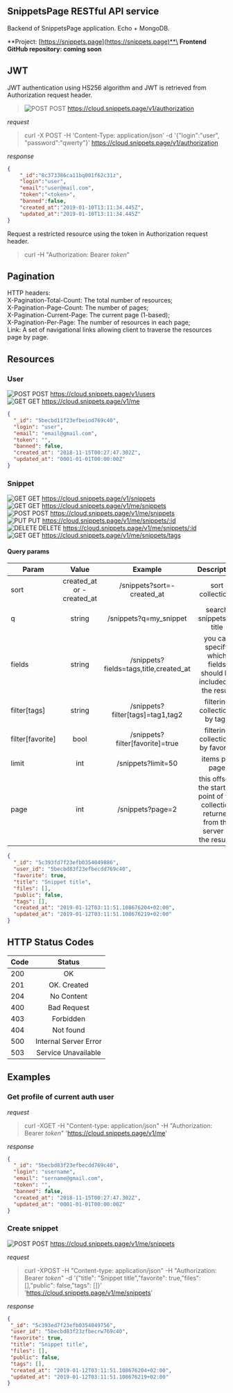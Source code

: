 ## SnippetsPage RESTful API service  
Backend of SnippetsPage application. Echo + MongoDB.

**Project: [https://snippets.page](https://snippets.page)**\
**Frontend GitHub repository: coming soon**

## JWT
JWT authentication using HS256 algorithm and JWT is retrieved from Authorization request header.
>![POST](https://placehold.it/12/248FB1/000000?text=+) POST https://cloud.snippets.page/v1/authorization

*request*

>curl -X POST 
  -H 'Content-Type: application/json' 
  -d '{"login":"user", "password":"qwerty"}' 
  https://cloud.snippets.page/v1/authorization

*response*
```json
{
    "_id":"8c373386ca11bq001f62c31z",
    "login":"user",
    "email":"user@mail.com",
    "token":"<token>",
    "banned":false,
    "created_at":"2019-01-10T13:11:34.445Z",
    "updated_at":"2019-01-10T13:11:34.445Z"
}
```
Request a restricted resource using the token in Authorization request header.
>curl <url> -H "Authorization: Bearer _token_"

## Pagination
HTTP headers:\
X-Pagination-Total-Count: The total number of resources;\
X-Pagination-Page-Count: The number of pages;\
X-Pagination-Current-Page: The current page (1-based);\
X-Pagination-Per-Page: The number of resources in each page;\
Link: A set of navigational links allowing client to traverse the resources page by page.

## Resources
### User
![POST](https://placehold.it/12/248FB1/000000?text=+) POST https://cloud.snippets.page/v1/users <br />
![GET](https://placehold.it/12/6BBD5B/000000?text=+) GET https://cloud.snippets.page/v1/me
```json
{
  "_id": "5becbd11f23efbeiod769c40",
  "login": "user",
  "email": "email@gmail.com",
  "token": "",
  "banned": false,
  "created_at": "2018-11-15T00:27:47.302Z",
  "updated_at": "0001-01-01T00:00:00Z"
}
```
### Snippet
![GET](https://placehold.it/12/6BBD5B/000000?text=+) GET https://cloud.snippets.page/v1/snippets <br />
![GET](https://placehold.it/12/6BBD5B/000000?text=+) GET https://cloud.snippets.page/v1/me/snippets <br />
![POST](https://placehold.it/12/248FB1/000000?text=+) POST https://cloud.snippets.page/v1/me/snippets <br />
![PUT](https://placehold.it/12/DF9D43/000000?text=+) PUT https://cloud.snippets.page/v1/me/snippets/:id <br />
![DELETE](https://placehold.it/12/E27A7A/000000?text=+) DELETE https://cloud.snippets.page/v1/me/snippets/:id <br />
![GET](https://placehold.it/12/6BBD5B/000000?text=+) GET https://cloud.snippets.page/v1/me/snippets/tags


#### Query params

| Param       |      Value    | Example | Description
|-------------|:-------------:|:-------------:|:-------------:|
| sort             | created_at or -created_at | /snippets?sort=-created_at | sort collections 
| q                | string | /snippets?q=my_snippet | search snippets by title
| fields            | string | /snippets?fields=tags,title,created_at | you can specify which fields should be included in the result
| filter[tags]      | string | /snippets?filter[tags]=tag1,tag2 | filtering collections by tags
| filter[favorite]  | bool   | /snippets?filter[favorite]=true | filtering collections by favorite
| limit            | int    | /snippets?limit=50 | items per page
| page             | int    | /snippets?page=2 |  this offsets the starting point of the collection returned from the server in the results.
```json
{
  "_id": "5c393fd7f23efb0354049886",
  "user_id": "5becbd83f23efbecdd769c40",
  "favorite": true,
  "title": "Snippet title",
  "files": [],
  "public": false,
  "tags": [],
  "created_at": "2019-01-12T03:11:51.108676204+02:00",
  "updated_at": "2019-01-12T03:11:51.108676219+02:00"
}
```

## HTTP Status Codes
| Code     |      Status   | 
|----------|:-------------:|
| 200      | OK |
| 201      | OK. Created |
| 204      | No Content | 
| 400      | Bad Request | 
| 403      | Forbidden | 
| 404      | Not found | 
| 500      | Internal Server Error | 
| 503      | Service Unavailable | 


## Examples
### Get profile of current auth user
*request*

>curl -XGET -H "Content-type: application/json" -H "Authorization: Bearer _token_" 'https://cloud.snippets.page/v1/me'

*response*

```json
{
  "_id": "5becbd83f23efbecdd769c40",
  "login": "username",
  "email": "sername@gmail.com",
  "token": "",
  "banned": false,
  "created_at": "2018-11-15T00:27:47.302Z",
  "updated_at": "0001-01-01T00:00:00Z"
}
```
### Create snippet
![POST](https://placehold.it/12/248FB1/000000?text=+) POST https://cloud.snippets.page/v1/me/snippets

*request*

>curl -XPOST -H "Content-type: application/json" -H "Authorization: Bearer _token_"
 -d '{"title": "Snippet title","favorite": true,"files": [],"public": false,"tags": []}' 'https://cloud.snippets.page/v1/me/snippets'

 *response*

 ```json
 {
  "_id": "5c393ed7f23efb0354049756",
  "user_id": "5becbd83f23zfbecrw769c40",
  "favorite": true,
  "title": "Snippet title",
  "files": [],
  "public": false,
  "tags": [],
  "created_at": "2019-01-12T03:11:51.108676204+02:00",
  "updated_at": "2019-01-12T03:11:51.108676219+02:00"
}
